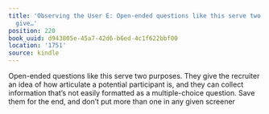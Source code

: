 ```yaml
---
title: 'Observing the User E: Open-ended questions like this serve two purposes. They
  give…'
position: 220
book_uuid: d943805e-45a7-42d6-b6ed-4c1f622bbf00
location: '1751'
source: kindle
---
```


Open-ended questions like this serve two purposes. They give the recruiter an idea of how articulate a potential participant is, and they can collect information that’s not easily formatted as a multiple-choice question. Save them for the end, and don’t put more than one in any given screener
